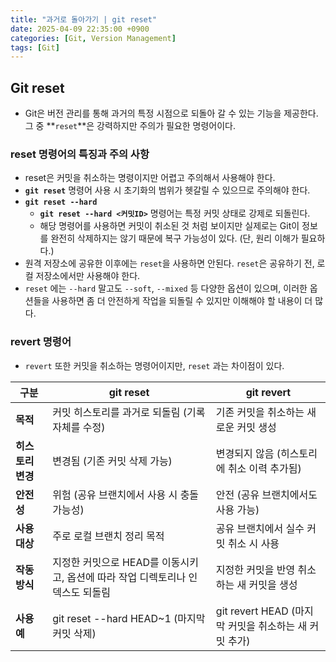 ```yaml
---
title: "과거로 돌아가기 | git reset"
date: 2025-04-09 22:35:00 +0900
categories: [Git, Version Management]
tags: [Git]
---
```


## **Git reset**

- Git은 버전 관리를 통해 과거의 특정 시점으로 되돌아 갈 수 있는 기능을 제공한다. 그 중 **`reset`**은 강력하지만 주의가 필요한 명령어이다.

### **reset 명령어의 특징과 주의 사항**

- reset은 커밋을 취소하는 명령이지만 어렵고 주의해서 사용해야 한다.
- **`git reset`** 명령어 사용 시 초기화의 범위가 헷갈릴 수 있으므로 주의해야 한다.
- **`git reset --hard`** 
  - **`git reset --hard <커밋ID>`** 명령어는 특정 커밋 상태로 강제로 되돌린다.
  - 해당 명령어를 사용하면 커밋이 취소된 것 처럼 보이지만 실제로는 Git이 정보를 완전히 삭제하지는 않기 때문에 복구 가능성이 있다. (단, 원리 이해가 필요하다.)
- 원격 저장소에 공유한 이후에는 `reset`을 사용하면 안된다. `reset`은 공유하기 전, 로컬 저장소에서만 사용해야 한다.
- `reset` 에는 `--hard` 말고도 `--soft`, `--mixed` 등 다양한 옵션이 있으며, 이러한 옵션들을 사용하면 좀 더 안전하게 작업을 되돌릴 수 있지만 이해해야 할 내용이 더 많다.

### **revert 명령어**

- `revert` 또한 커밋을 취소하는 명령어이지만, `reset` 과는 차이점이 있다.

| **구분**          | **git reset**                                                                  | **git revert**                                        |
| ----------------- | ------------------------------------------------------------------------------ | ----------------------------------------------------- |
| **목적**          | 커밋 히스토리를 과거로 되돌림 (기록 자체를 수정)                               | 기존 커밋을 취소하는 새로운 커밋 생성                 |
| **히스토리 변경** | 변경됨 (기존 커밋 삭제 가능)                                                   | 변경되지 않음 (히스토리에 취소 이력 추가됨)           |
| **안전성**        | 위험 (공유 브랜치에서 사용 시 충돌 가능성)                                     | 안전 (공유 브랜치에서도 사용 가능)                    |
| **사용 대상**     | 주로 로컬 브랜치 정리 목적                                                     | 공유 브랜치에서 실수 커밋 취소 시 사용                |
| **작동 방식**     | 지정한 커밋으로 HEAD를 이동시키고, 옵션에 따라 작업 디렉토리나 인덱스도 되돌림 | 지정한 커밋을 반영 취소하는 새 커밋을 생성            |
| **사용 예**       | git reset --hard HEAD~1 (마지막 커밋 삭제)                                     | git revert HEAD (마지막 커밋을 취소하는 새 커밋 추가) |
